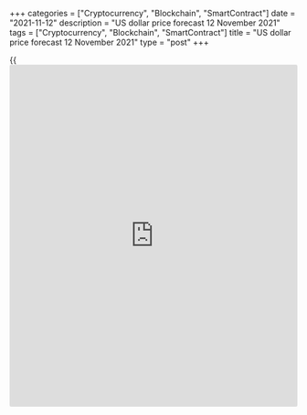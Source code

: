 +++
categories = ["Cryptocurrency", "Blockchain", "SmartContract"]
date = "2021-11-12"
description = "US dollar price forecast 12 November 2021"
tags = ["Cryptocurrency", "Blockchain", "SmartContract"]
title = "US dollar price forecast 12 November 2021"
type = "post"
+++

{{<iframe id="large-banner" src="https://www.bounty.group/#slide=27.0" width="100%" height="600" scrolling="no" style="border: 0px solid rgb(216, 221, 230); border-radius: 3px;">}}

2021-11-12

2021-11-12

Dollar bets on rates. Forecast as of 12.11.2021Dmitri Demidenko

The divergence in monetary policies is the most powerful Forex driver.
Trade wars, pandemics, and elections come and go, but the monetary
[policy](https://www.fintechee.com/policy/) continues to affect the foreign exchange rates. How do central
banks’ interest rates affect the [EURUSD][1]? Let us discuss the Forex
outlook and make up a trading plan.

## Quarterly US dollar fundamental forecast

In the middle of the year, when [EURUSD][1] was trading above 1.18, I
stated that the price was more likely to go down to 1.14 than to return
to 1.22, and many would oppose. At that time, the euro uptrend against
the US dollar, and the price drop looked like just a correction. I was
convinced that the bet on the divergence in the monetary policies of the
Fed and the European Central Bank should work. And it has worked!

It is hard to expect the ECB to sound hawkish when the euro-area economy
has been about to slide into deflation for most of the last decade. From
2014 to 2019, consumer prices grew by an average of 0.9%, and if we
consider the current surge above 4% as a temporary phenomenon, Christine
Lagarde and her colleagues clearly should not rush to raise rates.
Especially in 2022, as the money markets expect. Furthermore, the
European Commission forecasts the euro-area CPI will slow down to 1.4%
in 2023. If it turns out to be wrong, monetary [policy](https://www.fintechee.com/policy/) could be tightened
later that year. In the meantime, the ECB should replace the emergency
purchase programme, which expires in March, with its regular
quantitative easing programme, APP.

Yes, the ECB may raise the deposit rate by the end of 2023, but the Fed
could raise the federal funds rate six times by that time. If so, there
must be a huge gap between the US and German bond yields, which for
years has been an indicator helping analysts predict the [EURUSD][1]
trend. For example, Nordea Markets expect to see the euro-dollar at
1.085 at the end of 2022. Based on the risk reversals, the forecast
doesn’t seem unreal.

### Dynamics of bond yields spread and risk reversals



 _Source_ _: Bloomberg_

The derivatives market has already made up its own schedule for the
Fed’s rate changes. It is expected that the federal funds rate will be
hiked in July, September, and December. The likelihood of the third rate
hike in 2022 is still fifty-fifty, but it may increase if inflation
continues to accelerate. Based on changes in wages, rents, and other
indicators, US inflation will continue rising! If so, there could be
another three rate hikes in 2023.

The Federal Reserve still repeats its mantra about the temporary nature
of high inflation, although it has begun to admit that this period will
be longer than previously thought. It is suggested consumer price growth
should slow down by mid-2022. But the US inflation will still be above
the 2% target. The return of the US economy to full employment will
force the central bank to tighten its monetary [policy](https://www.fintechee.com/policy/).

### Quarterly [EURUSD][1] trading plan

Therefore, the [EURUSD][1] downtrend is strong and stable. Any price
rises should be interpreted as corrections. The euro will hardly become
more appealing to [investor](https://www.fintechee.com/tutorial-for-forex-trading/investor-mode/)s than the dollar. It is still relevant to
sell the [EURUSD][1] on the corrections. The downside targets are at
1.133 and 1.122.





## Price chart of EURUSD in real time mode

The content of this article reflects the author’s opinion and does not
necessarily reflect the official position of LiteForex. The material
published on this page is provided for informational purposes only and
should not be considered as the provision of investment advice for the
purposes of Directive 2004/39/EC.

Rate this article:

{{value}}

( {{count}} {{title}} )

   1. my.liteforex.com/trading/chart?symbol=EURUSD